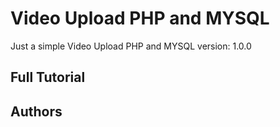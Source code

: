 # Video Upload PHP and MYSQL

Just a simple Video Upload PHP and MYSQL
version: 1.0.0

## Full Tutorial



## Authors



